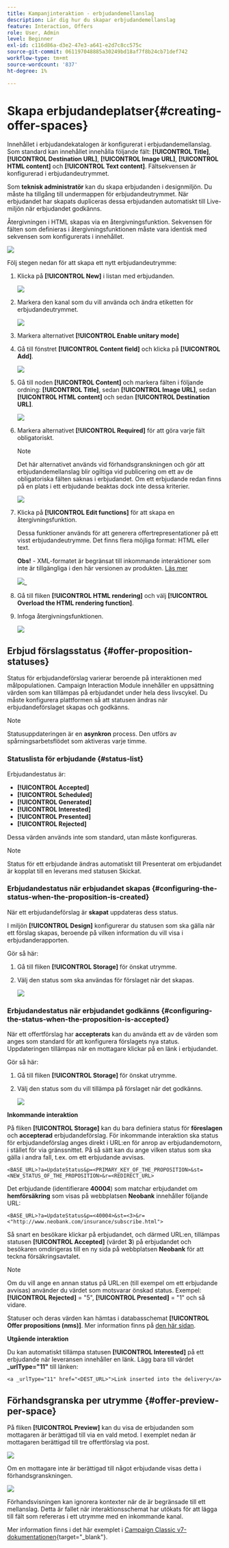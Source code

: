 ```yaml
---
title: Kampanjinteraktion - erbjudandemellanslag
description: Lär dig hur du skapar erbjudandemellanslag
feature: Interaction, Offers
role: User, Admin
level: Beginner
exl-id: c116d86a-d3e2-47e3-a641-e2d7c8cc575c
source-git-commit: 061197048885a30249bd18af7f8b24cb71def742
workflow-type: tm+mt
source-wordcount: '837'
ht-degree: 1%

---
```


# Skapa erbjudandeplatser{#creating-offer-spaces}

Innehållet i erbjudandekatalogen är konfigurerat i erbjudandemellanslag. Som standard kan innehållet innehålla följande fält: **[!UICONTROL Title]**, **[!UICONTROL Destination URL]**, **[!UICONTROL Image URL]**, **[!UICONTROL HTML content]** och **[!UICONTROL Text content]**. Fältsekvensen är konfigurerad i erbjudandeutrymmet.

Som **teknisk administratör** kan du skapa erbjudanden i designmiljön. Du måste ha tillgång till undermappen för erbjudandeutrymmet. När erbjudandet har skapats dupliceras dessa erbjudanden automatiskt till Live-miljön när erbjudandet godkänns.

Återgivningen i HTML skapas via en återgivningsfunktion. Sekvensen för fälten som definieras i återgivningsfunktionen måste vara identisk med sekvensen som konfigurerats i innehållet.

![](assets/offer_space_create_009.png)

Följ stegen nedan för att skapa ett nytt erbjudandeutrymme:

1. Klicka på **[!UICONTROL New]** i listan med erbjudanden.

   ![](assets/offer_space_create_001.png)

1. Markera den kanal som du vill använda och ändra etiketten för erbjudandeutrymmet.

   ![](assets/offer_space_create_002.png)

1. Markera alternativet **[!UICONTROL Enable unitary mode]**

1. Gå till fönstret **[!UICONTROL Content field]** och klicka på **[!UICONTROL Add]**.

   ![](assets/offer_space_create_003.png)

1. Gå till noden **[!UICONTROL Content]** och markera fälten i följande ordning: **[!UICONTROL Title]**, sedan **[!UICONTROL Image URL]**, sedan **[!UICONTROL HTML content]** och sedan **[!UICONTROL Destination URL]**.

   ![](assets/offer_space_create_004.png)

1. Markera alternativet **[!UICONTROL Required]** för att göra varje fält obligatoriskt.

   >[!NOTE]
   >
   >Det här alternativet används vid förhandsgranskningen och gör att erbjudandemellanslag blir ogiltiga vid publicering om ett av de obligatoriska fälten saknas i erbjudandet. Om ett erbjudande redan finns på en plats i ett erbjudande beaktas dock inte dessa kriterier.

   ![](assets/offer_space_create_005.png)

1. Klicka på **[!UICONTROL Edit functions]** för att skapa en återgivningsfunktion.

   Dessa funktioner används för att generera offertrepresentationer på ett visst erbjudandeutrymme. Det finns flera möjliga format: HTML eller text.

   **Obs!** - XML-formatet är begränsat till inkommande interaktioner som inte är tillgängliga i den här versionen av produkten. [Läs mer](../start/v7-to-v8.md#gs-unavailable-features)

   ![](assets/offer_space_create_006.png)_

1. Gå till fliken **[!UICONTROL HTML rendering]** och välj **[!UICONTROL Overload the HTML rendering function]**.
1. Infoga återgivningsfunktionen.

   ![](assets/offer_space_create_007.png)

## Erbjud förslagsstatus {#offer-proposition-statuses}

Status för erbjudandeförslag varierar beroende på interaktionen med målpopulationen. Campaign Interaction Module innehåller en uppsättning värden som kan tillämpas på erbjudandet under hela dess livscykel. Du måste konfigurera plattformen så att statusen ändras när erbjudandeförslaget skapas och godkänns.

>[!NOTE]
>
>Statusuppdateringen är en **asynkron** process. Den utförs av spårningsarbetsflödet som aktiveras varje timme.

### Statuslista för erbjudande {#status-list}

Erbjudandestatus är:

* **[!UICONTROL Accepted]**
* **[!UICONTROL Scheduled]**
* **[!UICONTROL Generated]**
* **[!UICONTROL Interested]**
* **[!UICONTROL Presented]**
* **[!UICONTROL Rejected]**

Dessa värden används inte som standard, utan måste konfigureras.

>[!NOTE]
>
>Status för ett erbjudande ändras automatiskt till Presenterat om erbjudandet är kopplat till en leverans med statusen Skickat.

### Erbjudandestatus när erbjudandet skapas {#configuring-the-status-when-the-proposition-is-created}

När ett erbjudandeförslag är **skapat** uppdateras dess status.

I miljön **[!UICONTROL Design]** konfigurerar du statusen som ska gälla när ett förslag skapas, beroende på vilken information du vill visa i erbjudanderapporten.

Gör så här:

1. Gå till fliken **[!UICONTROL Storage]** för önskat utrymme.
1. Välj den status som ska användas för förslaget när det skapas.

   ![](assets/offer_update_status_001.png)

### Erbjudandestatus när erbjudandet godkänns {#configuring-the-status-when-the-proposition-is-accepted}

När ett offertförslag har **accepterats** kan du använda ett av de värden som anges som standard för att konfigurera förslagets nya status. Uppdateringen tillämpas när en mottagare klickar på en länk i erbjudandet.

Gör så här:

1. Gå till fliken **[!UICONTROL Storage]** för önskat utrymme.
1. Välj den status som du vill tillämpa på förslaget när det godkänns.

   ![](assets/offer_update_status_002.png)


**Inkommande interaktion**

På fliken **[!UICONTROL Storage]** kan du bara definiera status för **föreslagen** och **accepterad** erbjudandeförslag. För inkommande interaktion ska status för erbjudandeförslag anges direkt i URL:en för anrop av erbjudandemotorn, i stället för via gränssnittet. På så sätt kan du ange vilken status som ska gälla i andra fall, t.ex. om ett erbjudande avvisas.

```
<BASE_URL>?a=UpdateStatus&p=<PRIMARY_KEY_OF_THE_PROPOSITION>&st=<NEW_STATUS_OF_THE_PROPOSITION>&r=<REDIRECT_URL>
```

Det erbjudande (identifierare **40004**) som matchar erbjudandet om **hemförsäkring** som visas på webbplatsen **Neobank** innehåller följande URL:

```
<BASE_URL>?a=UpdateStatus&p=<40004>&st=<3>&r=<"http://www.neobank.com/insurance/subscribe.html">
```

Så snart en besökare klickar på erbjudandet, och därmed URL:en, tillämpas statusen **[!UICONTROL Accepted]** (värdet **3**) på erbjudandet och besökaren omdirigeras till en ny sida på webbplatsen **Neobank** för att teckna försäkringsavtalet.

>[!NOTE]
>
>Om du vill ange en annan status på URL:en (till exempel om ett erbjudande avvisas) använder du värdet som motsvarar önskad status. Exempel: **[!UICONTROL Rejected]** = &quot;5&quot;, **[!UICONTROL Presented]** = &quot;1&quot; och så vidare.
>
>Statuser och deras värden kan hämtas i databasschemat **[!UICONTROL Offer propositions (nms)]**. Mer information finns på [den här sidan](../dev/create-schema.md).

**Utgående interaktion**

Du kan automatiskt tillämpa statusen **[!UICONTROL Interested]** på ett erbjudande när leveransen innehåller en länk. Lägg bara till värdet **_urlType=&quot;11&quot;** till länken:

```
<a _urlType="11" href="<DEST_URL>">Link inserted into the delivery</a>
```

## Förhandsgranska per utrymme {#offer-preview-per-space}

På fliken **[!UICONTROL Preview]** kan du visa de erbjudanden som mottagaren är berättigad till via en vald metod. I exemplet nedan är mottagaren berättigad till tre offertförslag via post.

![](assets/offer_space_overview_002.png)

Om en mottagare inte är berättigad till något erbjudande visas detta i förhandsgranskningen.

![](assets/offer_space_overview_001.png)


Förhandsvisningen kan ignorera kontexter när de är begränsade till ett mellanslag. Detta är fallet när interaktionsschemat har utökats för att lägga till fält som refereras i ett utrymme med en inkommande kanal.

Mer information finns i det här exemplet i [Campaign Classic v7-dokumentationen](https://experienceleague.adobe.com/docs/campaign-classic/using/managing-offers/advanced-parameters/extension-example.html?lang=sv-SE){target="_blank"}.